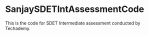 # SanjaySDETIntAssessmentCode
This is the code for SDET Intermediate assessment conducted by Techademy.
